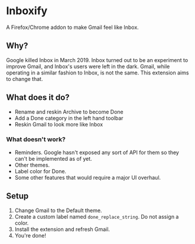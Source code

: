 # Inboxify

A Firefox/Chrome addon to make Gmail feel like Inbox.

## Why?

Google killed Inbox in March 2019. Inbox turned out to be an experiment to improve Gmail, and Inbox's users were left in the dark. Gmail, while operating in a similar fashion to Inbox, is not the same. This extension aims to change that.

## What does it do?

- Rename and reskin Archive to become Done
- Add a Done category in the left hand toolbar
- Reskin Gmail to look more like Inbox

### What doesn't work?

- Reminders. Google hasn't exposed any sort of API for them so they can't be implemented as of yet.
- Other themes.
- Label color for Done.
- Some other features that would require a major UI overhaul.

## Setup

1. Change Gmail to the Default theme.
2. Create a custom label named `done_replace_string`. Do not assign a color.
3. Install the extension and refresh Gmail.
4. You're done!